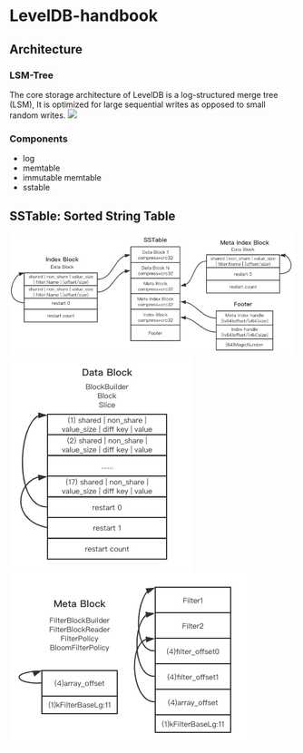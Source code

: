 # LevelDB-handbook

## Architecture
### LSM-Tree
The core storage architecture of LevelDB is a log-structured merge tree (LSM), It is optimized for large sequential writes as opposed to small random writes.
![](./image/lsm_tree.png)
### Components
- log
- memtable
- immutable memtable
- sstable

## SSTable: Sorted String Table
![](./image/sstable1.png)
![](./image/sstable2.png)
![](./image/sstable3.png)
